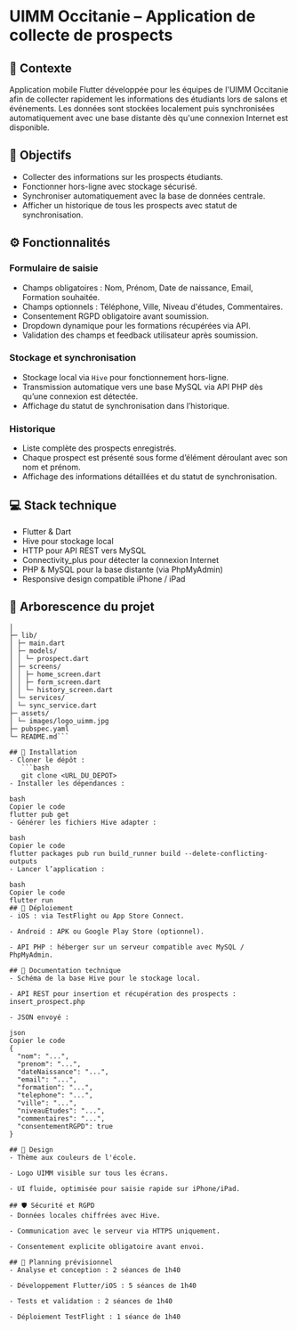 # UIMM Occitanie – Application de collecte de prospects

## 📌 Contexte
Application mobile Flutter développée pour les équipes de l'UIMM Occitanie afin de collecter rapidement les informations des étudiants lors de salons et événements. Les données sont stockées localement puis synchronisées automatiquement avec une base distante dès qu'une connexion Internet est disponible.

## 🎯 Objectifs
- Collecter des informations sur les prospects étudiants.
- Fonctionner hors-ligne avec stockage sécurisé.
- Synchroniser automatiquement avec la base de données centrale.
- Afficher un historique de tous les prospects avec statut de synchronisation.

## ⚙️ Fonctionnalités

### Formulaire de saisie
- Champs obligatoires : Nom, Prénom, Date de naissance, Email, Formation souhaitée.
- Champs optionnels : Téléphone, Ville, Niveau d'études, Commentaires.
- Consentement RGPD obligatoire avant soumission.
- Dropdown dynamique pour les formations récupérées via API.
- Validation des champs et feedback utilisateur après soumission.

### Stockage et synchronisation
- Stockage local via `Hive` pour fonctionnement hors-ligne.
- Transmission automatique vers une base MySQL via API PHP dès qu’une connexion est détectée.
- Affichage du statut de synchronisation dans l’historique.

### Historique
- Liste complète des prospects enregistrés.
- Chaque prospect est présenté sous forme d’élément déroulant avec son nom et prénom.
- Affichage des informations détaillées et du statut de synchronisation.

## 💻 Stack technique
- Flutter & Dart
- Hive pour stockage local
- HTTP pour API REST vers MySQL
- Connectivity_plus pour détecter la connexion Internet
- PHP & MySQL pour la base distante (via PhpMyAdmin)
- Responsive design compatible iPhone / iPad

## 📂 Arborescence du projet
```mon_app/
│
├─ lib/
│ ├─ main.dart
│ ├─ models/
│ │ └─ prospect.dart
│ ├─ screens/
│ │ ├─ home_screen.dart
│ │ ├─ form_screen.dart
│ │ └─ history_screen.dart
│ └─ services/
│ └─ sync_service.dart
├─ assets/
│ └─ images/logo_uimm.jpg
├─ pubspec.yaml
└─ README.md```

## 🚀 Installation
- Cloner le dépôt :  
   ```bash
   git clone <URL_DU_DEPOT>
- Installer les dépendances :

bash
Copier le code
flutter pub get
- Générer les fichiers Hive adapter :

bash
Copier le code
flutter packages pub run build_runner build --delete-conflicting-outputs
- Lancer l’application :

bash
Copier le code
flutter run
## 🔧 Déploiement
- iOS : via TestFlight ou App Store Connect.

- Android : APK ou Google Play Store (optionnel).

- API PHP : héberger sur un serveur compatible avec MySQL / PhpMyAdmin.

## 📄 Documentation technique
- Schéma de la base Hive pour le stockage local.

- API REST pour insertion et récupération des prospects : insert_prospect.php

- JSON envoyé :

json
Copier le code
{
  "nom": "...",
  "prenom": "...",
  "dateNaissance": "...",
  "email": "...",
  "formation": "...",
  "telephone": "...",
  "ville": "...",
  "niveauEtudes": "...",
  "commentaires": "...",
  "consentementRGPD": true
}

## 🎨 Design
- Thème aux couleurs de l'école.

- Logo UIMM visible sur tous les écrans.

- UI fluide, optimisée pour saisie rapide sur iPhone/iPad.

## 🛡️ Sécurité et RGPD
- Données locales chiffrées avec Hive.

- Communication avec le serveur via HTTPS uniquement.

- Consentement explicite obligatoire avant envoi.

## 📅 Planning prévisionnel
- Analyse et conception : 2 séances de 1h40

- Développement Flutter/iOS : 5 séances de 1h40

- Tests et validation : 2 séances de 1h40

- Déploiement TestFlight : 1 séance de 1h40